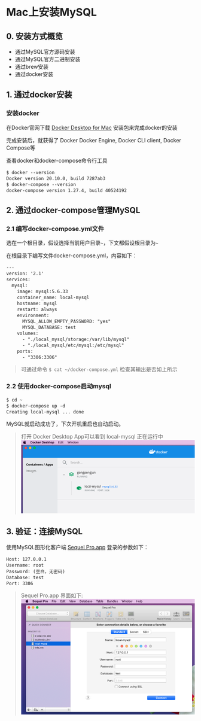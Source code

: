 # Mac上安装MySQL

## 0. 安装方式概览

- 通过MySQL官方源码安装
- 通过MySQL官方二进制安装
- 通过brew安装
- 通过docker安装

## 1. 通过docker安装

### 安装docker

在Docker官网下载 [Docker Desktop for Mac](https://www.docker.com/products/docker-desktop) 安装包来完成docker的安装

完成安装后，就获得了 Docker  Docker Engine, Docker CLI client, Docker Compose等

查看docker和docker-compose命令行工具

```
$ docker --version
Docker version 20.10.0, build 7287ab3
$ docker-compose --version
docker-compose version 1.27.4, build 40524192
```

## 2. 通过docker-compose管理MySQL

### 2.1 编写docker-compose.yml文件

选在一个根目录，假设选择当前用户目录`~`，下文都假设根目录为`~`

在根目录下编写文件docker-compose.yml，内容如下：

```
---
version: '2.1'
services:
  mysql:
    image: mysql:5.6.33
    container_name: local-mysql
    hostname: mysql
    restart: always
    environment:
      MYSQL_ALLOW_EMPTY_PASSWORD: "yes"
      MYSQL_DATABASE: test
    volumes:
      - "./local_mysql/storage:/var/lib/mysql"
      - "./local_mysql/etc/mysql:/etc/mysql"
    ports:
      - "3306:3306"
```

> 可通过命令 `$ cat ~/docker-compose.yml` 检查其输出是否如上所示

### 2.2 使用docker-compose启动mysql

```
$ cd ~
$ docker-compose up -d
Creating local-mysql ... done
```

MySQL就启动成功了，下次开机重启也自动启动。

> 打开 Docker Desktop App可以看到 local-mysql 正在运行中
![mysql running in docker](./mysql_on_mac_images/docker-desktop_mysql_running.png)

## 3. 验证：连接MySQL

使用MySQL图形化客户端 [Sequel Pro.app](https://www.sequelpro.com/) 登录的参数如下：

```
Host: 127.0.0.1
Username: root
Password: (空白，无密码)
Database: test
Port: 3306
```
> Sequel Pro.app 界面如下:
![mysql connect config in Sequel Pro](./mysql_on_mac_images/sequel_pro_config.png)
